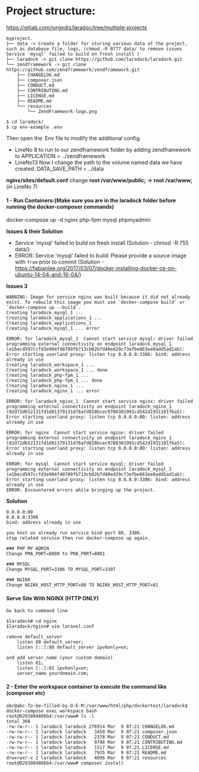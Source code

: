 # Project structure:
https://gitlab.com/jorgediz/laradoc/tree/multiple-projects
``` 
myproject.
├── data -> Create a folder for storing various data of the project, such as database file, logs, (chmod -R 0777 data/ to remove issues Service 'mysql' failed to build on fresh install )
├── laradock -> git clone https://github.com/laradock/laradock.git
└── zendframework -> git clone https://github.com/zendframework/zendframework.git
    ├── CHANGELOG.md
    ├── composer.json
    ├── CONDUCT.md
    ├── CONTRIBUTING.md
    ├── LICENSE.md
    ├── README.md
    └── resources
        └── ZendFramework-logo.png
```
```
$ cd laradock/
$ cp env-example .env
```

Then open the. Env file to modify the additional config.
 * LineNo 8 to run to our zendframework folder by adding zendframework to APPLICATION = ../zendframework
 * LineNo13 Now I change the path to the volume named data we have created. DATA_SAVE_PATH = ../data

**nginx/sites/default.conf** 
change **root /var/www/public;** => **root /var/www;** (in LineNo 7)

#### 1 - Run Containers:(Make sure you are in the laradock folder before running the docker-composer commands)
docker-compose up -d nginx php-fpm mysql phpmyadmin

**Issues & their Solution**
 * Service 'mysql' failed to build on fresh install (Solution - chmod -R 755 data/)
 * ERROR: Service 'mysql' failed to build: Please provide a source image with `from` prior to commit  (Solution - https://fabianlee.org/2017/03/07/docker-installing-docker-ce-on-ubuntu-14-04-and-16-04/)

**Issues 3**
```
WARNING: Image for service nginx was built because it did not already exist. To rebuild this image you must use `docker-compose build` or `docker-compose up --build`.
Creating laradock_mysql_1 ... 
Creating laradock_applications_1 ... 
Creating laradock_applications_1
Creating laradock_mysql_1 ... error

ERROR: for laradock_mysql_1  Cannot start service mysql: driver failed programming external connectivity on endpoint laradock_mysql_1 (e1becd597ccfd3e904f40709fb713cb02b7d40ed29c73efbe663ee0add5ad1ab): Error starting userland proxy: listen tcp 0.0.0.0:3306: bind: address already in use
Creating laradock_workspace_1 ... 
Creating laradock_workspace_1 ... done
Creating laradock_php-fpm_1 ... 
Creating laradock_php-fpm_1 ... done
Creating laradock_nginx_1 ... 
Creating laradock_nginx_1 ... error

ERROR: for laradock_nginx_1  Cannot start service nginx: driver failed programming external connectivity on endpoint laradock_nginx_1 (02d72d652131fd1d81379131d76afd810bcec9780301991cd542d1931101f6a5): Error starting userland proxy: listen tcp 0.0.0.0:80: listen: address already in use

ERROR: for nginx  Cannot start service nginx: driver failed programming external connectivity on endpoint laradock_nginx_1 (02d72d652131fd1d81379131d76afd810bcec9780301991cd542d1931101f6a5): Error starting userland proxy: listen tcp 0.0.0.0:80: listen: address already in use

ERROR: for mysql  Cannot start service mysql: driver failed programming external connectivity on endpoint laradock_mysql_1 (e1becd597ccfd3e904f40709fb713cb02b7d40ed29c73efbe663ee0add5ad1ab): Error starting userland proxy: listen tcp 0.0.0.0:3306: bind: address already in use
ERROR: Encountered errors while bringing up the project.
````
**Solution**
```
0.0.0.0:80
0.0.0.0:3306
bind: address already in use

you host os already run service bind port 80, 3306.
stop related service then run docker-compose up again.

### PHP MY ADMIN
Change PMA_PORT=8080 to PMA_PORT=8081

### MYSQL
Change MYSQL_PORT=3306 TO MYSQL_PORT=3307

### NGINX
Change NGINX_HOST_HTTP_PORT=80 TO NGINX_HOST_HTTP_PORT=81
```

#### Serve Site With NGINX (HTTP ONLY)
```
Go back to command line

$laradock# cd nginx
$laradock/nginx# vim laravel.conf

remove default_server
    listen 80 default_server;
    listen [::]:80 default_server ipv6only=on;

and add server_name (your custom domain)
    listen 81;
    listen [::]:81 ipv6only=on;
    server_name yourdomain.com;
```

#### 2 - Enter the workspace container to execute the command like (composer etc)
```
abc@abc-To-be-filled-by-O-E-M:/var/www/html/php/dockertest/laradock$ docker-compose exec workspace bash
root@0293804886b4:/var/www# ls -l
total 308
-rw-rw-r-- 1 laradock laradock 276914 Mar  9 07:21 CHANGELOG.md
-rw-rw-r-- 1 laradock laradock   3450 Mar  9 07:21 composer.json
-rw-rw-r-- 1 laradock laradock   2378 Mar  9 07:21 CONDUCT.md
-rw-rw-r-- 1 laradock laradock   9798 Mar  9 07:21 CONTRIBUTING.md
-rw-rw-r-- 1 laradock laradock   1517 Mar  9 07:21 LICENSE.md
-rw-rw-r-- 1 laradock laradock   7935 Mar  9 07:21 README.md
drwxrwxr-x 2 laradock laradock   4096 Mar  9 07:21 resources
root@0293804886b4:/var/www# composer install
```
